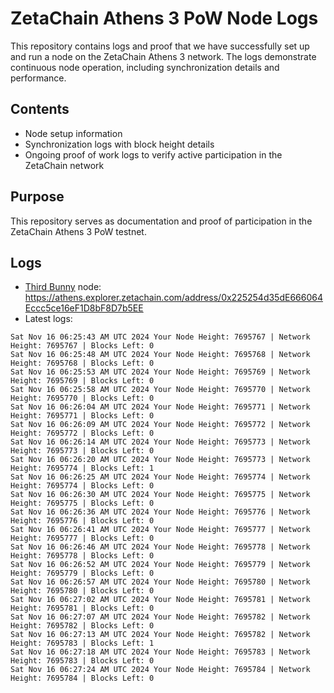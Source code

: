 # ZetaChain Athens 3 PoW Node Logs
This repository contains logs and proof that we have successfully set up and run a node on the ZetaChain Athens 3 network. The logs demonstrate continuous node operation, including synchronization details and performance.

## Contents
- Node setup information
- Synchronization logs with block height details
- Ongoing proof of work logs to verify active participation in the ZetaChain network

## Purpose
This repository serves as documentation and proof of participation in the ZetaChain Athens 3 PoW testnet.

## Logs

- [Third Bunny](https://thirdbunny.xyz/) node: https://athens.explorer.zetachain.com/address/0x225254d35dE666064Eccc5ce16eF1D8bF8D7b5EE
- Latest logs:
```
Sat Nov 16 06:25:43 AM UTC 2024 Your Node Height: 7695767 | Network Height: 7695767 | Blocks Left: 0
Sat Nov 16 06:25:48 AM UTC 2024 Your Node Height: 7695768 | Network Height: 7695768 | Blocks Left: 0
Sat Nov 16 06:25:53 AM UTC 2024 Your Node Height: 7695769 | Network Height: 7695769 | Blocks Left: 0
Sat Nov 16 06:25:58 AM UTC 2024 Your Node Height: 7695770 | Network Height: 7695770 | Blocks Left: 0
Sat Nov 16 06:26:04 AM UTC 2024 Your Node Height: 7695771 | Network Height: 7695771 | Blocks Left: 0
Sat Nov 16 06:26:09 AM UTC 2024 Your Node Height: 7695772 | Network Height: 7695772 | Blocks Left: 0
Sat Nov 16 06:26:14 AM UTC 2024 Your Node Height: 7695773 | Network Height: 7695773 | Blocks Left: 0
Sat Nov 16 06:26:20 AM UTC 2024 Your Node Height: 7695773 | Network Height: 7695774 | Blocks Left: 1
Sat Nov 16 06:26:25 AM UTC 2024 Your Node Height: 7695774 | Network Height: 7695774 | Blocks Left: 0
Sat Nov 16 06:26:30 AM UTC 2024 Your Node Height: 7695775 | Network Height: 7695775 | Blocks Left: 0
Sat Nov 16 06:26:36 AM UTC 2024 Your Node Height: 7695776 | Network Height: 7695776 | Blocks Left: 0
Sat Nov 16 06:26:41 AM UTC 2024 Your Node Height: 7695777 | Network Height: 7695777 | Blocks Left: 0
Sat Nov 16 06:26:46 AM UTC 2024 Your Node Height: 7695778 | Network Height: 7695778 | Blocks Left: 0
Sat Nov 16 06:26:52 AM UTC 2024 Your Node Height: 7695779 | Network Height: 7695779 | Blocks Left: 0
Sat Nov 16 06:26:57 AM UTC 2024 Your Node Height: 7695780 | Network Height: 7695780 | Blocks Left: 0
Sat Nov 16 06:27:02 AM UTC 2024 Your Node Height: 7695781 | Network Height: 7695781 | Blocks Left: 0
Sat Nov 16 06:27:07 AM UTC 2024 Your Node Height: 7695782 | Network Height: 7695782 | Blocks Left: 0
Sat Nov 16 06:27:13 AM UTC 2024 Your Node Height: 7695782 | Network Height: 7695783 | Blocks Left: 1
Sat Nov 16 06:27:18 AM UTC 2024 Your Node Height: 7695783 | Network Height: 7695783 | Blocks Left: 0
Sat Nov 16 06:27:24 AM UTC 2024 Your Node Height: 7695784 | Network Height: 7695784 | Blocks Left: 0
```

